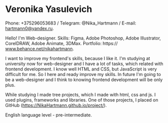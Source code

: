 # Veronika Yasulevich

Phone: +375296053683 / Telegram: @Nika_Hartmann / E-mail:
hartmann0@yandex.ru.

Hello! I'm Web-designer. Skills: Figma, Adobe Photoshop, Adobe
Illustrator, CorelDRAW, Adobe Animate, 3DMax. Portfolio: https://
www.behance.net/nikahartmann.

I want to improve my frontend's skills, because I like it. I'm studying at university now for web-designer and I have a lot of tasks, which related with frontend development. I know well HTML and CSS, but JavaScript is very difficult for me. So I here and ready improve my skills. In future I'm going to be a web-designer and I think to knowing frontend development will be only plus.

While studying I made tree projects, which I made with html, css and js. I used plugins, frameworks and libraries. One of those projects, I placed on GitHub (https://NikaHartmann.github.io/project/).

English language level - pre-intermediate.